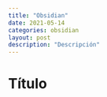 ```yaml
---
title: "Obsidian"
date: 2021-05-14
categories: obsidian
layout: post
description: "Descripción"
---
```


# Título
